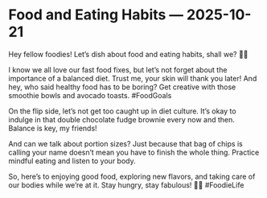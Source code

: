 # Food and Eating Habits — 2025-10-21

Hey fellow foodies! Let’s dish about food and eating habits, shall we? 🍔🥗

I know we all love our fast food fixes, but let’s not forget about the importance of a balanced diet. Trust me, your skin will thank you later! And hey, who said healthy food has to be boring? Get creative with those smoothie bowls and avocado toasts. #FoodGoals

On the flip side, let’s not get too caught up in diet culture. It’s okay to indulge in that double chocolate fudge brownie every now and then. Balance is key, my friends!

And can we talk about portion sizes? Just because that bag of chips is calling your name doesn’t mean you have to finish the whole thing. Practice mindful eating and listen to your body.

So, here’s to enjoying good food, exploring new flavors, and taking care of our bodies while we’re at it. Stay hungry, stay fabulous! 💁🍴 #FoodieLife